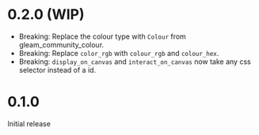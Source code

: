 # 0.2.0 (WIP)
- Breaking: Replace the colour type with `Colour` from gleam_community_colour.
- Breaking: Replace `color_rgb` with `colour_rgb` and `colour_hex`.
- Breaking: `display_on_canvas` and `interact_on_canvas` now take any css selector instead of a id.

# 0.1.0
Initial release
